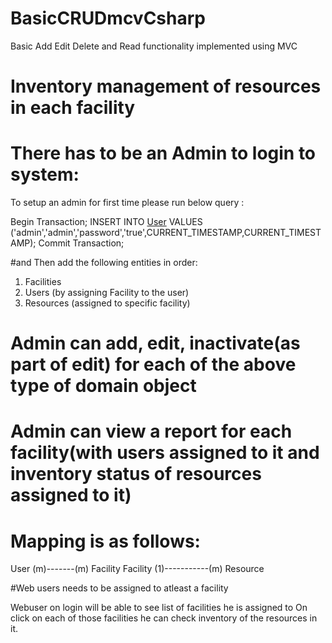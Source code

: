 # BasicCRUDmcvCsharp
Basic Add Edit Delete and Read functionality implemented using MVC


# Inventory management of resources in each facility

# There has to be an Admin to login to system:
To setup an admin for first time please run below query :

Begin Transaction;
INSERT INTO [User](UserName,Role,PasswordHash,IsActive,CreatedTimeStamp,LastModifiedTimeStamp) VALUES  ('admin','admin','password','true',CURRENT_TIMESTAMP,CURRENT_TIMESTAMP);
Commit Transaction;


#and Then add the following entities in order:

1. Facilities
2. Users (by assigning Facility to the user)
3. Resources (assigned to specific facility)

# Admin can add, edit, inactivate(as part of edit) for each of the above type of domain object

# Admin can view a report for each facility(with users assigned to it and inventory status of resources assigned to it)

# Mapping is as follows:

User (m)-------(m) Facility
Facility  (1)-----------(m)   Resource

#Web users needs to be assigned to atleast a facility

Webuser on login will be able to see list of facilities he is assigned to 
On click on each of those facilities he can check inventory of the resources in it.

